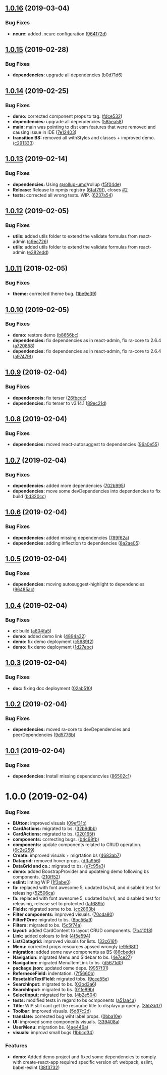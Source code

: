 ## [1.0.16](https://module.kopaxgroup.com/bootstrap-styled/ra-ui/compare/v1.0.15...v1.0.16) (2019-03-04)


### Bug Fixes

* **ncurc:** added .ncurc configuration ([964172d](https://module.kopaxgroup.com/bootstrap-styled/ra-ui/commit/964172d))

## [1.0.15](https://module.kopaxgroup.com/bootstrap-styled/ra-ui/compare/v1.0.14...v1.0.15) (2019-02-28)


### Bug Fixes

* **dependencies:** upgrade all dependencies ([b0d71d6](https://module.kopaxgroup.com/bootstrap-styled/ra-ui/commit/b0d71d6))

## [1.0.14](https://module.kopaxgroup.com/bootstrap-styled/ra-ui/compare/v1.0.13...v1.0.14) (2019-02-25)


### Bug Fixes

* **demo:** corrected component props to tag. ([fdce532](https://module.kopaxgroup.com/bootstrap-styled/ra-ui/commit/fdce532))
* **dependencies:** upgrade all dependencies ([585ea58](https://module.kopaxgroup.com/bootstrap-styled/ra-ui/commit/585ea58))
* **main:** main was pointing to dist esm features that were removed and causing issue in IDE ([7e12403](https://module.kopaxgroup.com/bootstrap-styled/ra-ui/commit/7e12403))
* **transition BS:** removed all withStyles and classes + improved demo. ([c291333](https://module.kopaxgroup.com/bootstrap-styled/ra-ui/commit/c291333))

## [1.0.13](https://module.kopaxgroup.com/bootstrap-styled/ra-ui/compare/v1.0.12...v1.0.13) (2019-02-14)


### Bug Fixes

* **dependencies:** Using [@rollup-umd](https://module.kopaxgroup.com/rollup-umd)/rollup ([f5f04de](https://module.kopaxgroup.com/bootstrap-styled/ra-ui/commit/f5f04de))
* **Release:** Release to npmjs registry ([6faf79f](https://module.kopaxgroup.com/bootstrap-styled/ra-ui/commit/6faf79f)), closes [#2](https://module.kopaxgroup.com/bootstrap-styled/ra-ui/issues/2)
* **tests:** corrected all wrong tests. WIP. ([6237a54](https://module.kopaxgroup.com/bootstrap-styled/ra-ui/commit/6237a54))

## [1.0.12](https://module.kopaxgroup.com/bootstrap-styled/ra-ui/compare/v1.0.11...v1.0.12) (2019-02-05)


### Bug Fixes

* **utils:** added utils folder to extend the validate formulas from react-admin ([c9ec726](https://module.kopaxgroup.com/bootstrap-styled/ra-ui/commit/c9ec726))
* **utils:** added utils folder to extend the validate formulas from react-admin ([e382edd](https://module.kopaxgroup.com/bootstrap-styled/ra-ui/commit/e382edd))

## [1.0.11](https://module.kopaxgroup.com/bootstrap-styled/ra-ui/compare/v1.0.10...v1.0.11) (2019-02-05)


### Bug Fixes

* **theme:** corrected theme bug. ([1be9e39](https://module.kopaxgroup.com/bootstrap-styled/ra-ui/commit/1be9e39))

## [1.0.10](https://module.kopaxgroup.com/bootstrap-styled/ra-ui/compare/v1.0.9...v1.0.10) (2019-02-05)


### Bug Fixes

* **demo:** restore demo ([b8656bc](https://module.kopaxgroup.com/bootstrap-styled/ra-ui/commit/b8656bc))
* **dependencies:** fix dependencies as in react-admin, fix ra-core to 2.6.4 ([a720858](https://module.kopaxgroup.com/bootstrap-styled/ra-ui/commit/a720858))
* **dependencies:** fix dependencies as in react-admin, fix ra-core to 2.6.4 ([a97479f](https://module.kopaxgroup.com/bootstrap-styled/ra-ui/commit/a97479f))

## [1.0.9](https://module.kopaxgroup.com/bootstrap-styled/ra-ui/compare/v1.0.8...v1.0.9) (2019-02-04)


### Bug Fixes

* **dependenceis:** fix terser ([26fbcdc](https://module.kopaxgroup.com/bootstrap-styled/ra-ui/commit/26fbcdc))
* **dependencies:** fix terser to v3.14.1 ([89ec21d](https://module.kopaxgroup.com/bootstrap-styled/ra-ui/commit/89ec21d))

## [1.0.8](https://module.kopaxgroup.com/bootstrap-styled/ra-ui/compare/v1.0.7...v1.0.8) (2019-02-04)


### Bug Fixes

* **dependencies:** moved react-autosuggest to dependencies ([96a0e55](https://module.kopaxgroup.com/bootstrap-styled/ra-ui/commit/96a0e55))

## [1.0.7](https://module.kopaxgroup.com/bootstrap-styled/ra-ui/compare/v1.0.6...v1.0.7) (2019-02-04)


### Bug Fixes

* **dependencies:** added more dependencies ([702b995](https://module.kopaxgroup.com/bootstrap-styled/ra-ui/commit/702b995))
* **dependencies:** move some devDependencies into dependencies to fix build ([bd320cc](https://module.kopaxgroup.com/bootstrap-styled/ra-ui/commit/bd320cc))

## [1.0.6](https://module.kopaxgroup.com/bootstrap-styled/ra-ui/compare/v1.0.5...v1.0.6) (2019-02-04)


### Bug Fixes

* **dependencies:** added missing dependencies ([789f62a](https://module.kopaxgroup.com/bootstrap-styled/ra-ui/commit/789f62a))
* **dependencies:** adding inflection to dependencies ([8a2ae05](https://module.kopaxgroup.com/bootstrap-styled/ra-ui/commit/8a2ae05))

## [1.0.5](https://module.kopaxgroup.com/bootstrap-styled/ra-ui/compare/v1.0.4...v1.0.5) (2019-02-04)


### Bug Fixes

* **dependencies:** moving autosuggest-highlight to dependencies ([96485ac](https://module.kopaxgroup.com/bootstrap-styled/ra-ui/commit/96485ac))

## [1.0.4](https://module.kopaxgroup.com/bootstrap-styled/ra-ui/compare/v1.0.3...v1.0.4) (2019-02-04)


### Bug Fixes

* **ci:** build ([a604fa5](https://module.kopaxgroup.com/bootstrap-styled/ra-ui/commit/a604fa5))
* **demo:** added demo link ([4894a32](https://module.kopaxgroup.com/bootstrap-styled/ra-ui/commit/4894a32))
* **demo:** fix demo deployment ([c5689f2](https://module.kopaxgroup.com/bootstrap-styled/ra-ui/commit/c5689f2))
* **demo:** fix demo deployment ([1d27ebc](https://module.kopaxgroup.com/bootstrap-styled/ra-ui/commit/1d27ebc))

## [1.0.3](https://module.kopaxgroup.com/bootstrap-styled/ra-ui/compare/v1.0.2...v1.0.3) (2019-02-04)


### Bug Fixes

* **doc:** fixing doc deployment ([02ab510](https://module.kopaxgroup.com/bootstrap-styled/ra-ui/commit/02ab510))

## [1.0.2](https://module.kopaxgroup.com/bootstrap-styled/ra-ui/compare/v1.0.1...v1.0.2) (2019-02-04)


### Bug Fixes

* **dependencies:** moved ra-core to devDependencies and peerDependencies ([9d5776b](https://module.kopaxgroup.com/bootstrap-styled/ra-ui/commit/9d5776b))

## [1.0.1](https://module.kopaxgroup.com/bootstrap-styled/ra-ui/compare/v1.0.0...v1.0.1) (2019-02-04)


### Bug Fixes

* **dependencies:** Install missing dependencvies ([86502c1](https://module.kopaxgroup.com/bootstrap-styled/ra-ui/commit/86502c1))

# 1.0.0 (2019-02-04)


### Bug Fixes

* **BUtton:** improved visuals ([09ef31b](https://module.kopaxgroup.com/bootstrap-styled/ra-ui/commit/09ef31b))
* **CardActions:** migrated to bs. ([32b9dbb](https://module.kopaxgroup.com/bootstrap-styled/ra-ui/commit/32b9dbb))
* **CardActions:** migrated to bs. ([020165f](https://module.kopaxgroup.com/bootstrap-styled/ra-ui/commit/020165f))
* **components:** correcting bugs. ([b4c98fb](https://module.kopaxgroup.com/bootstrap-styled/ra-ui/commit/b4c98fb))
* **components:** update components related to CRUD operation. ([6c2e259](https://module.kopaxgroup.com/bootstrap-styled/ra-ui/commit/6c2e259))
* **Create:** improved visuals + migrtation bs ([4683ab7](https://module.kopaxgroup.com/bootstrap-styled/ra-ui/commit/4683ab7))
* **Datagrid:** removed hover props. ([dffa956](https://module.kopaxgroup.com/bootstrap-styled/ra-ui/commit/dffa956))
* **DataGrid and co.:** migrated to bs. ([e7c95a3](https://module.kopaxgroup.com/bootstrap-styled/ra-ui/commit/e7c95a3))
* **demo:** added BoostrapProvider and updateing demo following bs components. ([210ff52](https://module.kopaxgroup.com/bootstrap-styled/ra-ui/commit/210ff52))
* **eslint:** linting WIP ([1f3abe0](https://module.kopaxgroup.com/bootstrap-styled/ra-ui/commit/1f3abe0))
* **fa:** replaced with font awesome 5, updated bs/v4, and disabled test for releasing ([52506ca](https://module.kopaxgroup.com/bootstrap-styled/ra-ui/commit/52506ca))
* **fa:** replaced with font awesome 5, updated bs/v4, and disabled test for releasing, release set to protected ([faf689b](https://module.kopaxgroup.com/bootstrap-styled/ra-ui/commit/faf689b))
* **FIelds:** migrated some to bs. ([cc2863b](https://module.kopaxgroup.com/bootstrap-styled/ra-ui/commit/cc2863b))
* **Filter components:** improved visuals. ([70cda80](https://module.kopaxgroup.com/bootstrap-styled/ra-ui/commit/70cda80))
* **FilterFOrm:** migrated to bs. ([8bc56a9](https://module.kopaxgroup.com/bootstrap-styled/ra-ui/commit/8bc56a9))
* **Filters:** migrated to bs. ([5c5f74a](https://module.kopaxgroup.com/bootstrap-styled/ra-ui/commit/5c5f74a))
* **layout:** added CardContent to layout CRUD components. ([7b41018](https://module.kopaxgroup.com/bootstrap-styled/ra-ui/commit/7b41018))
* **Link:** added colours to link ([4f5e594](https://module.kopaxgroup.com/bootstrap-styled/ra-ui/commit/4f5e594))
* **List/Datagrid:** improved visuals for lists. ([33c616f](https://module.kopaxgroup.com/bootstrap-styled/ra-ui/commit/33c616f))
* **Menu:** corrected props resources apssed wrongly ([e9568ff](https://module.kopaxgroup.com/bootstrap-styled/ra-ui/commit/e9568ff))
* **migration:** added some new components as BS ([86cbedd](https://module.kopaxgroup.com/bootstrap-styled/ra-ui/commit/86cbedd))
* **Navigation:** migrated Menu and Sidebar to bs. ([4e7ce27](https://module.kopaxgroup.com/bootstrap-styled/ra-ui/commit/4e7ce27))
* **Navigation:** migrated MenuItemLink to bs. ([d5671d0](https://module.kopaxgroup.com/bootstrap-styled/ra-ui/commit/d5671d0))
* **package.json:**  updated osme deps. ([9957f31](https://module.kopaxgroup.com/bootstrap-styled/ra-ui/commit/9957f31))
* **ReferneceField:** indentation. ([7f5660b](https://module.kopaxgroup.com/bootstrap-styled/ra-ui/commit/7f5660b))
* **ResetableTextField:** migrated tobs. ([9cce55e](https://module.kopaxgroup.com/bootstrap-styled/ra-ui/commit/9cce55e))
* **SearchInput:** migrated to bs. ([03bd3a6](https://module.kopaxgroup.com/bootstrap-styled/ra-ui/commit/03bd3a6))
* **SearchInput:** migrated to bs. ([01fe89b](https://module.kopaxgroup.com/bootstrap-styled/ra-ui/commit/01fe89b))
* **SelectInput:** migrated for bs. ([4b2e504](https://module.kopaxgroup.com/bootstrap-styled/ra-ui/commit/4b2e504))
* **tests:** modified tests in regard to bs ocmponents ([a51aa4a](https://module.kopaxgroup.com/bootstrap-styled/ra-ui/commit/a51aa4a))
* **Title:** WIP still cant get the resource title to displayu properly. ([35b3b17](https://module.kopaxgroup.com/bootstrap-styled/ra-ui/commit/35b3b17))
* **Toolbar:** improved visuals. ([5d87c2d](https://module.kopaxgroup.com/bootstrap-styled/ra-ui/commit/5d87c2d))
* **translate:** corrected bug wiht label props. ([0bba10e](https://module.kopaxgroup.com/bootstrap-styled/ra-ui/commit/0bba10e))
* **UI:** improved some components visuals. ([339408a](https://module.kopaxgroup.com/bootstrap-styled/ra-ui/commit/339408a))
* **UserMenu:** migration bs. ([4ae446a](https://module.kopaxgroup.com/bootstrap-styled/ra-ui/commit/4ae446a))
* **visuals:** improvd small bugs ([1bbcd34](https://module.kopaxgroup.com/bootstrap-styled/ra-ui/commit/1bbcd34))


### Features

* **demo:** Added demo project and fixed some dependencies to comply with create-react-app required specific version of: webpack, eslint, babel-eslint ([38f3732](https://module.kopaxgroup.com/bootstrap-styled/ra-ui/commit/38f3732))
